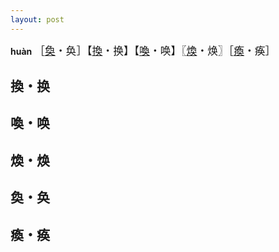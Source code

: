 ```yaml
---
layout: post
---
```


**huàn** <big>［[奐]({{site.url}}{{page.url}}#奐・奂)・奂］【[換]({{site.url}}{{page.url}}#換・换)・换】【[喚]({{site.url}}{{page.url}}#喚・唤)・唤】〖[煥]({{site.url}}{{page.url}}#煥・焕)・焕〗［[瘓]({{site.url}}{{page.url}}#瘓・痪)・痪］</big>

## 換・换

## 喚・唤

## 煥・焕

## 奐・奂

## 瘓・痪
